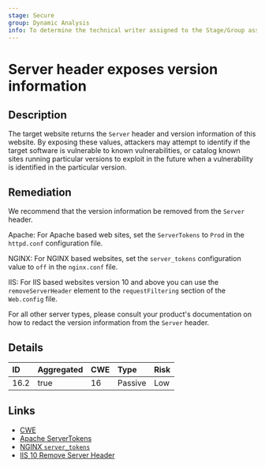 ```yaml
---
stage: Secure
group: Dynamic Analysis
info: To determine the technical writer assigned to the Stage/Group associated with this page, see https://handbook.gitlab.com/handbook/product/ux/technical-writing/#assignments
---
```


# Server header exposes version information

## Description

The target website returns the `Server` header and version information of this website. By
exposing these values, attackers may attempt to identify if the target software is vulnerable to known
vulnerabilities, or catalog known sites running particular versions to exploit in the future when a
vulnerability is identified in the particular version.

## Remediation

We recommend that the version information be removed from the `Server` header.

Apache:
For Apache based web sites, set the `ServerTokens` to `Prod` in the `httpd.conf` configuration file.

NGINX:
For NGINX based websites, set the `server_tokens` configuration value to `off` in the `nginx.conf` file.

IIS:
For IIS based websites version 10 and above you can use the `removeServerHeader` element to the `requestFiltering`
section of the `Web.config` file.

For all other server types, please consult your product's documentation on how to redact the version information from
the `Server` header.

## Details

| ID | Aggregated | CWE | Type | Risk |
|:---|:--------|:--------|:--------|:--------|
| 16.2 | true | 16 | Passive | Low |

## Links

- [CWE](https://cwe.mitre.org/data/definitions/16.html)
- [Apache ServerTokens](https://blog.mozilla.org/security/2016/08/26/mitigating-mime-confusion-attacks-in-firefox/)
- [NGINX `server_tokens`](https://nginx.org/en/docs/http/ngx_http_core_module.html#server_tokens)
- [IIS 10 Remove Server Header](https://learn.microsoft.com/en-us/iis/configuration/system.webserver/security/requestfiltering/#attributes)
